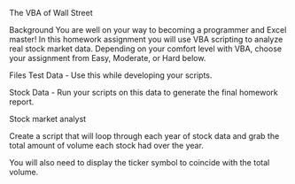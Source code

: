 
The VBA of Wall Street

Background
You are well on your way to becoming a programmer and Excel master! In this homework assignment you will use VBA scripting to analyze real stock market data. Depending on your comfort level with VBA, choose your assignment from Easy, Moderate, or Hard below.

Files
Test Data - Use this while developing your scripts.

Stock Data - Run your scripts on this data to generate the final homework report.

Stock market analyst


Create a script that will loop through each year of stock data and grab the total amount of volume each stock had over the year.

You will also need to display the ticker symbol to coincide with the total volume.



